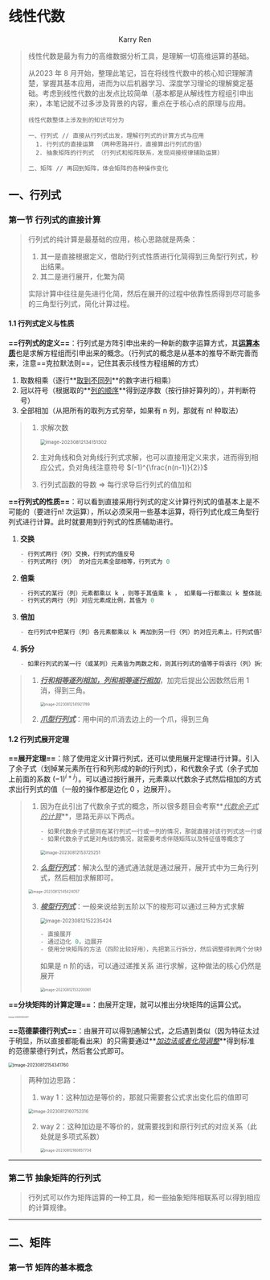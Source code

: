 # 线性代数

<center>Karry Ren</center>

> 线性代数是最为有力的高维数据分析工具，是理解一切高维运算的基础。
>
> 从2023 年 8 月开始，整理此笔记，旨在将线性代数中的核心知识理解清楚，掌握其基本应用，进而为以后机器学习、深度学习理论的理解奠定基础。考虑到线性代数的出发点比较简单（基本都是从解线性方程组引申出来），本笔记就不过多涉及背景的内容，重点在于核心点的原理与应用。
>
> ```
> 线性代数整体上涉及到的知识可分为
> 
> 一、行列式 // 直接从行列式出发，理解行列式的计算方式与应用
> 	1. 行列式的直接运算 （两种思路并行，直接算出行列式的值）
> 	2. 抽象矩阵的行列式 （行列式和矩阵联系，发现间接规律辅助运算）
> 
> 二、矩阵 // 再回到矩阵，体会矩阵的各种操作变化
> 
> ```

## 一、行列式

### 第一节 行列式的直接计算

> 行列式的纯计算是最基础的应用，核心思路就是两条：
>
> 1. 其一是直接根据定义，借助行列式性质进行化简得到三角型行列式，秒出结果。
> 2. 其二是进行展开，化繁为简
>
> 实际计算中往往是先进行化简，然后在展开的过程中依靠性质得到尽可能多的三角型行列式，简化计算过程。

#### 1.1 行列式定义与性质

**==行列式的定义==**：行列式是方阵引申出来的一种新的数字运算方式，其[**运算本质**](https://www.zhihu.com/tardis/zm/art/37111386?source_id=1005)也是求解方程组而引申出来的概念。（行列式的概念是从基本的推导不断完善而来，注意==克拉默法则==，记住其表示线性方程组解的方式）

1. 取数相乘（逐行**<u>取到不同列</u>**的数字进行相乘）
2. 冠以符号（根据取的**<u>列的顺序</u>**得到逆序数（按行排好算列的），并判断符号）
3. 全部相加（从把所有的取列方式穷举，如果有 n 列，那就有 n! 种取法）

> 1. 求解次数
>
>    <img src="/Users/karry/Pictures/NoteImages/image-20230812134151302.png" alt="image-20230812134151302 " style="zoom:67%;" />
>
> 2. 主对角线和负对角线行列式求解，也可以直接用定义来求，进而得到相应公式，负对角线注意符号 $(-1)^{\frac{n(n-1)}{2}}$
>
> 3. 行列式函数的导数 => 每行求导后行列式的值加和 

**==行列式的性质==**：可以看到直接采用行列式的定义计算行列式的值基本上是不可能的（要进行n! 次运算），所以必须采用一些基本运算，将行列式化成三角型行列式进行计算。此时就要用到行列式的性质辅助进行。

1. **交换**

   ```c++
   - 行列式两行（列）交换，行列式的值反号
   - 行列式两行（列） 的对应元素全部相等，行列式为 0 
   ```

2. **倍乘**

   ```c++
   - 行列式的某行（列）元素都乘以 k ，则等于其值乘 k ， 如果每一行都乘以 k 整体就是 k 的 n 次方了
   - 行列式的两行（列）对应元素成比例，其值为 0
   ```

3. **倍加**

   ```c++
   - 在行列式中把某行（列）各元素都乘以 k 再加到另一行（列）的对应元素上，行列式值不变
   ```

4. **拆分**

   ```c++
   - 如果行列式的某一行（或某列）元素皆为两数之和，则其行列式的值等于将该行（列）拆分后的两个行列式值的和。【一定要注意是某一行（列），而不是整个矩阵，如果矩阵中每个元素都可以这么写的话，那就需要递归拆解了】
   ```

> 1. **<u>*行和相等逐列相加，列和相等逐行相加*</u>**，加完后提出公因数然后用 1 消，得到三角。
>
>    <img src="/Users/karry/Pictures/NoteImages/image-20230812141921769.png" alt="image-20230812141921769" style="zoom:50%;" />
>
> 2. **<u>*爪型行列式*</u>**：用中间的爪消去边上的一个爪，得到三角

#### 1.2 行列式展开定理

**==展开定理==**：除了使用定义计算行列式，还可以使用展开定理进行计算。引入了余子式（划掉某元素所在行和列形成的新的行列式），和代数余子式（余子式加上前面的系数 $(-1)^{i+j}$）。可以通过按行展开，元素乘以代数余子式然后相加的方式求出行列式的值（一般的操作都是边化 0 ，边展开）。

> 1. 因为在此引出了代数余子式的概念，所以很多题目会考察**<u>*代数余子式的计算*</u>**，思路无非以下两点。
>
>    ```c++
>    - 如果代数余子式是同在某行列式一行或一列的情况，那就直接对该行列式这一行或着一列的元素进行替换，从而能够得到：代数余子式的值 = 替换后行列式的值（余子式的话就需要考虑符号）
>    - 如果代数余子式是对角线的情况，就需要考虑伴随矩阵以及特征值等概念了
>    ```
>
>    <img src="/Users/karry/Pictures/NoteImages/image-20230812153725251.png" alt="image-20230812153725251" style="zoom:60%;" />
>
> 2.  **<u>*么型行列式*</u>**：解决么型的通式通法就是通过展开，展开式中为三角行列式，然后相加求解即可。
>
>    <img src="/Users/karry/Pictures/NoteImages/image-20230812145424057.png" alt="image-20230812145424057" style="zoom:50%;" />
>
> 3. **<u>*梭型行列式*</u>**：一般来说给到五阶以下的梭形可以通过三种方式求解
>
>    <img src="/Users/karry/Pictures/NoteImages/image-20230812152235424.png" alt="image-20230812152235424" style="zoom:70%;" />
>
>    ```c++
>    - 直接展开
>    - 通过边化 0，边展开
>    - 使用分块矩阵的方法（四阶比较好用），先把第三行拆分，然后调整得到两个分块矩阵
>    ```
>
>    如果是 n 阶的话，可以通过递推关系   进行求解，这种做法的核心仍然是展开
>
>    <img src="/Users/karry/Pictures/NoteImages/image-20230812153200061.png" alt="image-20230812153200061" style="zoom:50%;" />

**==分块矩阵的计算定理==**：由展开定理，就可以推出分块矩阵的运算公式。

<img src="/Users/karry/Pictures/NoteImages/image-20230812143204971.png" alt="image-20230812143204971" style="zoom:20%;" />

**==范德蒙德行列式==**：由展开可以得到通解公式，之后遇到类似（因为特征太过于明显，所以直接都能看出来）的只需要通过**<u>*加边法或者化简调整*</u>**得到标准的范德蒙德行列式，然后套公式即可。

<img src="/Users/karry/Pictures/NoteImages/image-20230812154341760.png" alt="image-20230812154341760" style="zoom:60%;" />

> 两种加边思路：
>
> 1.  way 1：这种加边是等价的，那就只需要套公式求出变化后的值即可
>
>    <img src="/Users/karry/Pictures/NoteImages/image-20230812160752316.png" alt="image-20230812160752316" style="zoom:60%;" />
>
> 2. way 2：这种加边是不等价的，就需要找到和原行列式的对应关系（此处就是多项式系数）
>
>    <img src="/Users/karry/Pictures/NoteImages/image-20230812160857734.png" alt="image-20230812160857734" style="zoom:50%;" />

----

### 第二节 抽象矩阵的行列式

> 行列式可以作为矩阵运算的一种工具，和一些抽象矩阵相联系可以得到相应的计算规律。





-----



## 二、矩阵

### 第一节 矩阵的基本概念

